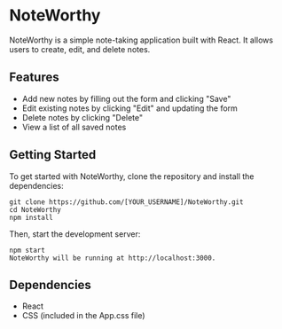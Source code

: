 # NoteWorthy
NoteWorthy is a simple note-taking application built with React. It allows users to create, edit, and delete notes.

## Features
<ul><li>Add new notes by filling out the form and clicking "Save"</li>
<li>Edit existing notes by clicking "Edit" and updating the form</li>
<li>Delete notes by clicking "Delete"</li>
<li>View a list of all saved notes</li></ul>

## Getting Started
To get started with NoteWorthy, clone the repository and install the dependencies:

```
git clone https://github.com/[YOUR_USERNAME]/NoteWorthy.git
cd NoteWorthy
npm install
```

Then, start the development server:

```
npm start
NoteWorthy will be running at http://localhost:3000.
```
## Dependencies
<ul><li>React</li>
  <li>CSS (included in the App.css file)</li>
